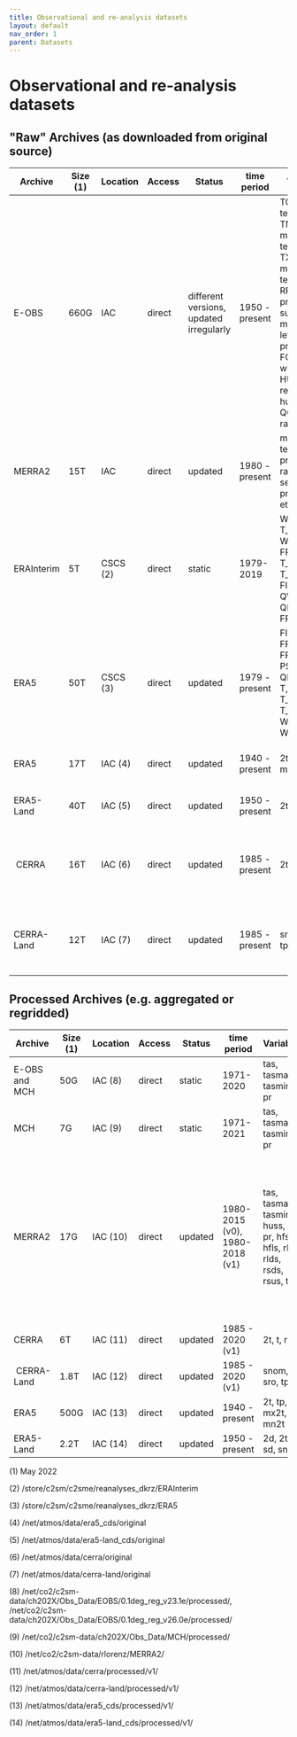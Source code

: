 ```yaml
---
title: Observational and re-analysis datasets
layout: default
nav_order: 1
parent: Datasets
---
```


# Observational and re-analysis datasets

## "Raw" Archives (as downloaded from original source) 	  	  	  	  	  	  	  	  	 

| Archive 	 | Size (1) |	Location |	Access 	| Status 	                                | time period 	 | Variables 	| Temporal Resolution 	| Spatial Resolution 	| more information |
| -----------|----------|----------|----------|-----------------------------------------|----------------|-------------|-----------------------|---------------------|-------------------|
| E-OBS 	   |  660G 	  | IAC 	   | direct 	| different versions, updated irregularly | 1950 - present | TG: mean temperature, TN: minimum temperature, TX: maximum temperature, RR: precipitation sum, PP: mean sea level pressure, FG: mean wind speed, HU: mean relative humidity, QQ: global radiation |	daily |	0.1° and 0.25° |	https://www.ecad.eu/download/ensembles/download.php https://cds.climate.copernicus.eu/cdsapp#!/dataset/insitu-gridded-observations-europe?tab=overview |
| MERRA2 	   | 15T      |	IAC      | direct   |	updated |	1980 - present |	many, temperature, precipitation, radiation, sea level pressure etc. | hourly, sst monthly | 	0.5 lat x 0.625 lon (~50km) |	https://gmao.gsfc.nasa.gov/reanalysis/MERRA-2/ https://climatedataguide.ucar.edu/climate-data/nasas-merra2-reanalysis
| ERAInterim | 5T       | CSCS (2) | direct   |	static |	1979-2019      |	W_SO_REL, T_SO, W_SNOW, FR_LAND, T_SKIN, T_SNOW, FIS, T, U, V, QV, PS, QC, QI, FR_SEA_ICE |	6-hourly |	0.7° x 0.7° (80 km) 	global
| ERA5       | 50T      |	CSCS (3) | direct   | updated |1979 - present  |	FIS, FR_LAND, FR_SEA_ICE, PS, QC, QI, QR, QS, QV, T, T_SKIN, T_SNOW, T_SO, U, V, W_SNOW, W_SO_REL |	hourly |	0.28125° x 0.28125° (31 km) 	List of additional ERA-5 datasets
| ERA5       | 17T      |	IAC (4)  |	direct  |	updated |	1940 - present |	2t, tp, 10si, mn2t, mx2t |	monthly, hourly (variable dependent)| 0.25° x 0.25° |	https://cds.climate.copernicus.eu/cdsapp#!/dataset/reanalysis-era5-single-levels-monthly-means?tab=overview, https://cds.climate.copernicus.eu/cdsapp#!/dataset/reanalysis-era5-single-levels?tab=overview, need to delete original data after processing because of size |
| ERA5-Land  | 40T      |	IAC (5)  |	direct  |	updated |	1950 - present |	2t, snom |	hourly (variable dependent) |	0.1° x 0.1° | 	https://cds.climate.copernicus.eu/cdsapp#!/dataset/reanalysis-era5-land?tab=form, need to delete original data after processing because of size |
| CERRA      | 16T      |	IAC (6)  |	direct  |	updated |	1985 - present |	2t, t, r, ... | 	3-hourly | 	5x5km |	sub-daily regional reanalysis data for Europe, https://cds.climate.copernicus.eu/cdsapp#!/dataset/reanalysis-cerra-single-levels?tab=overview Wishlist: https://docs.google.com/document/d/1YtIabO5PMTsD_i_PqycmzIbrOYigNmuublt_i6FKrhY/edit#heading=h.brsa23yzcugp, download status: https://docs.google.com/spreadsheets/d/1xfM4TZCGXZm4M4VLQW3XPyAk6IX9vjlwj_p6ymX4aDU/edit#gid=0, space constraints prevent us from keeping all the 3-hourly data which have been processed into daily data, see sheet on download process |
| CERRA-Land | 12T      | IAC (7)  | direct   |	updated |	1985 - present |	snom, sro, tp, ... |	3-hourly |	5x5km |	https://cds.climate.copernicus.eu/cdsapp#!/dataset/reanalysis-cerra-land?tab=overview, Wishlist: https://docs.google.com/document/d/1YtIabO5PMTsD_i_PqycmzIbrOYigNmuublt_i6FKrhY/edit#heading=h.brsa23yzcugp, download status: https://docs.google.com/spreadsheets/d/1e58ps_yBmxUG0jvL8ZmNNr7Zz_UXuqIZsz4MdRAzvbM/edit#gid=0, space constraints prevent us from keeping all the 3-hourly data which have been processed into daily data, see sheet on download process |

## Processed Archives (e.g. aggregated or regridded) 	 

| Archive 	 | Size (1) |	Location |	Access | Status  | time period 	 | Variables 	              | Temporal Resolution | Spatial Resolution 	| more information |
| -----------|----------|----------|---------|---------|---------------|--------------------------|---------------------|---------------------|-------------------|
| E-OBS and MCH |	50G 	| IAC (8)  |	direct |	static |	1971-2020    |	tas, tasmax, tasmin, pr |	daily               |	0.11°               |	E-OBS (v23.1e and v26.0e) data with higher resolution MCH data over Switzerland (prepared for CH2025) |
| MCH 	     | 7G       |	IAC (9)  |	direct |	static |	1971-2021 	 | tas, tasmax, tasmin, pr  |	daily               |	~2km                |	gridded observational data from MeteoSwiss over Switzerland |
| MERRA2     |	17G     |	IAC (10) |	direct | updated | 1980-2015 (v0), 1980-2018 (v1) |	tas, tasmax, tasmin, huss, psl, pr, hfss, hfls, rlus, rlds, rsds, rsus, tos |	daily, monthly |	2.5 lat x 2.5 lon (same as cmip6-ng) 	files are consistent with cmip-ng archives, no time period is indicated in filenames |
| CERRA 	   |6T 	      | IAC (11) |	direct | updated | 1985 - 2020 (v1) |	2t, t, r, ...       |	daily, monthly      |	5x5km 	            | sub-daily regional reanalysis data for Europe, https://cds.climate.copernicus.eu/cdsapp#!/dataset/reanalysis-cerra-single-levels?tab=overview, https://docs.google.com/spreadsheets/d/1xfM4TZCGXZm4M4VLQW3XPyAk6IX9vjlwj_p6ymX4aDU/edit#gid=0 |
| CERRA-Land |	1.8T    |	IAC (12) |	direct | updated | 1985 - 2020 (v1) |	snom, sro, tp, ...  |	daily, monthly      |	5x5km 	| https://cds.climate.copernicus.eu/cdsapp#!/dataset/reanalysis-cerra-land?tab=overview, https://docs.google.com/spreadsheets/d/1e58ps_yBmxUG0jvL8ZmNNr7Zz_UXuqIZsz4MdRAzvbM/edit#gid=0 |
| ERA5 	     | 500G     |	IAC (13) | 	direct | updated | 1940 - present |	2t, tp, mx2t, mn2t |	daily, monthly |	0.25° x 0.25° |	https://cds.climate.copernicus.eu/cdsapp#!/dataset/reanalysis-era5-single-levels?tab=overview |
| ERA5-Land  |	2.2T    |	IAC (14) |	direct | updated | 1950 - present |	2d, 2t, sd, snom |	daily, monthly |	0.1° x 0.1° |	https://cds.climate.copernicus.eu/cdsapp#!/dataset/reanalysis-era5-land?tab=form |

(1) May 2022

(2) /store/c2sm/c2sme/reanalyses_dkrz/ERAInterim

(3) /store/c2sm/c2sme/reanalyses_dkrz/ERA5

(4) /net/atmos/data/era5_cds/original

(5) /net/atmos/data/era5-land_cds/original

(6) /net/atmos/data/cerra/original

(7) /net/atmos/data/cerra-land/original

(8) /net/co2/c2sm-data/ch202X/Obs_Data/EOBS/0.1deg_reg_v23.1e/processed/, /net/co2/c2sm-data/ch202X/Obs_Data/EOBS/0.1deg_reg_v26.0e/processed/

(9) /net/co2/c2sm-data/ch202X/Obs_Data/MCH/processed/

(10) /net/co2/c2sm-data/rlorenz/MERRA2/

(11) /net/atmos/data/cerra/processed/v1/

(12) /net/atmos/data/cerra-land/processed/v1/

(13) /net/atmos/data/era5_cds/processed/v1/

(14) /net/atmos/data/era5-land_cds/processed/v1/

